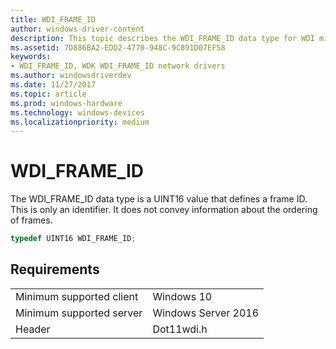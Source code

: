 ```yaml
---
title: WDI_FRAME_ID
author: windows-driver-content
description: This topic describes the WDI_FRAME_ID data type for WDI miniport drivers.
ms.assetid: 7D886BA2-EDD2-4770-948C-9C891D07EF58
keywords:
- WDI_FRAME_ID, WDK WDI_FRAME_ID network drivers
ms.author: windowsdriverdev
ms.date: 11/27/2017
ms.topic: article
ms.prod: windows-hardware
ms.technology: windows-devices
ms.localizationpriority: medium
---
```


# WDI_FRAME_ID

The WDI_FRAME_ID data type is a UINT16 value that defines a frame ID. This is only an identifier. It does not convey information about the ordering of frames.

```c++
typedef UINT16 WDI_FRAME_ID;
```

## Requirements

|   |   |
| --- | --- |
| Minimum supported client | Windows 10 |
| Minimum supported server | Windows Server 2016 |
| Header | Dot11wdi.h |

